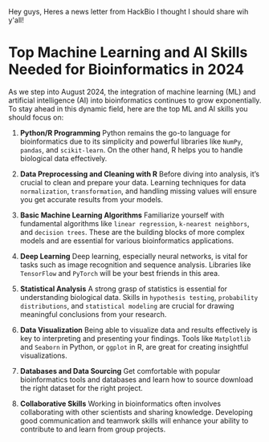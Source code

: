 Hey guys, Heres a news letter from HackBio I thought I should share wih y'all!


# Top Machine Learning and AI Skills Needed for Bioinformatics in 2024

As we step into August 2024, the integration of machine learning (ML) and artificial intelligence (AI) into bioinformatics continues to grow exponentially. To stay ahead in this dynamic field, here are the top ML and AI skills you should focus on:

1. **Python/R Programming** Python remains the go-to language for bioinformatics due to its simplicity and powerful libraries like `NumPy`, `pandas`, and `scikit-learn`. On the other hand, R helps you to handle biological data effectively.

2. __Data Preprocessing and Cleaning with R__ Before diving into analysis, it’s crucial to clean and prepare your data. Learning techniques for data `normalization`, `transformation`, and handling missing values will ensure you get accurate results from your models.

3. __Basic Machine Learning Algorithms__ Familiarize yourself with fundamental algorithms like `linear regression`, `k-nearest neighbors`, and `decision trees`. These are the building blocks of more complex models and are essential for various bioinformatics applications.

4. __Deep Learning__ Deep learning, especially neural networks, is vital for tasks such as image recognition and sequence analysis. Libraries like `TensorFlow` and `PyTorch` will be your best friends in this area.

5. __Statistical Analysis__ A strong grasp of statistics is essential for understanding biological data. Skills in `hypothesis testing`, `probability distributions`, and `statistical modeling` are crucial for drawing meaningful conclusions from your research.

6. __Data Visualization__ Being able to visualize data and results effectively is key to interpreting and presenting your findings. Tools like `Matplotlib` and `Seaborn` in Python, or `ggplot` in R, are great for creating insightful visualizations.

7. __Databases and Data Sourcing__ Get comfortable with popular bioinformatics tools and databases and learn how to source download the right dataset for the right project.

8. __Collaborative Skills__ Working in bioinformatics often involves collaborating with other scientists and sharing knowledge. Developing good communication and teamwork skills will enhance your ability to contribute to and learn from group projects.

